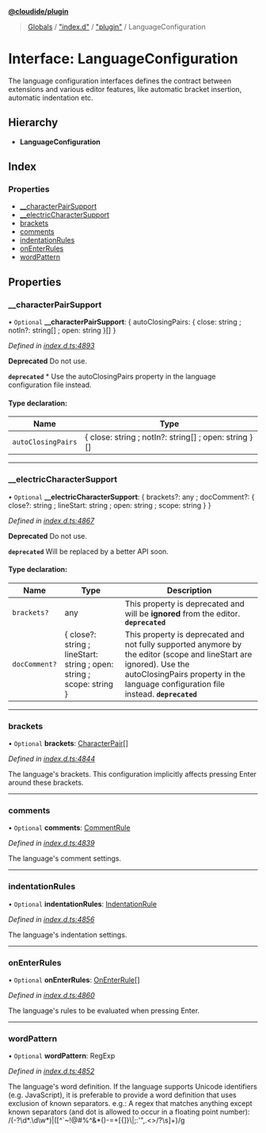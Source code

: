 **[@cloudide/plugin](../README.md)**

> [Globals](../README.md) / ["index.d"](../modules/_index_d_.md) / ["plugin"](../modules/_index_d_._plugin_.md) / LanguageConfiguration

# Interface: LanguageConfiguration

The language configuration interfaces defines the contract between extensions
and various editor features, like automatic bracket insertion, automatic indentation etc.

## Hierarchy

* **LanguageConfiguration**

## Index

### Properties

* [\_\_characterPairSupport](_index_d_._plugin_.languageconfiguration.md#__characterpairsupport)
* [\_\_electricCharacterSupport](_index_d_._plugin_.languageconfiguration.md#__electriccharactersupport)
* [brackets](_index_d_._plugin_.languageconfiguration.md#brackets)
* [comments](_index_d_._plugin_.languageconfiguration.md#comments)
* [indentationRules](_index_d_._plugin_.languageconfiguration.md#indentationrules)
* [onEnterRules](_index_d_._plugin_.languageconfiguration.md#onenterrules)
* [wordPattern](_index_d_._plugin_.languageconfiguration.md#wordpattern)

## Properties

### \_\_characterPairSupport

• `Optional` **\_\_characterPairSupport**: { autoClosingPairs: { close: string ; notIn?: string[] ; open: string  }[]  }

*Defined in [index.d.ts:4893](https://github.com/shuyaqian/cloudide-plugin-api/blob/6d83fa1/index.d.ts#L4893)*

**Deprecated** Do not use.

**`deprecated`** * Use the autoClosingPairs property in the language configuration file instead.

#### Type declaration:

Name | Type |
------ | ------ |
`autoClosingPairs` | { close: string ; notIn?: string[] ; open: string  }[] |

___

### \_\_electricCharacterSupport

• `Optional` **\_\_electricCharacterSupport**: { brackets?: any ; docComment?: { close?: string ; lineStart: string ; open: string ; scope: string  }  }

*Defined in [index.d.ts:4867](https://github.com/shuyaqian/cloudide-plugin-api/blob/6d83fa1/index.d.ts#L4867)*

**Deprecated** Do not use.

**`deprecated`** Will be replaced by a better API soon.

#### Type declaration:

Name | Type | Description |
------ | ------ | ------ |
`brackets?` | any | This property is deprecated and will be **ignored** from the editor.  **`deprecated`**   |
`docComment?` | { close?: string ; lineStart: string ; open: string ; scope: string  } | This property is deprecated and not fully supported anymore by the editor (scope and lineStart are ignored). Use the autoClosingPairs property in the language configuration file instead.  **`deprecated`**   |

___

### brackets

• `Optional` **brackets**: [CharacterPair](../modules/_index_d_._plugin_.md#characterpair)[]

*Defined in [index.d.ts:4844](https://github.com/shuyaqian/cloudide-plugin-api/blob/6d83fa1/index.d.ts#L4844)*

The language's brackets.
This configuration implicitly affects pressing Enter around these brackets.

___

### comments

• `Optional` **comments**: [CommentRule](_index_d_._plugin_.commentrule.md)

*Defined in [index.d.ts:4839](https://github.com/shuyaqian/cloudide-plugin-api/blob/6d83fa1/index.d.ts#L4839)*

The language's comment settings.

___

### indentationRules

• `Optional` **indentationRules**: [IndentationRule](_index_d_._plugin_.indentationrule.md)

*Defined in [index.d.ts:4856](https://github.com/shuyaqian/cloudide-plugin-api/blob/6d83fa1/index.d.ts#L4856)*

The language's indentation settings.

___

### onEnterRules

• `Optional` **onEnterRules**: [OnEnterRule](_index_d_._plugin_.onenterrule.md)[]

*Defined in [index.d.ts:4860](https://github.com/shuyaqian/cloudide-plugin-api/blob/6d83fa1/index.d.ts#L4860)*

The language's rules to be evaluated when pressing Enter.

___

### wordPattern

• `Optional` **wordPattern**: RegExp

*Defined in [index.d.ts:4852](https://github.com/shuyaqian/cloudide-plugin-api/blob/6d83fa1/index.d.ts#L4852)*

The language's word definition.
If the language supports Unicode identifiers (e.g. JavaScript), it is preferable
to provide a word definition that uses exclusion of known separators.
e.g.: A regex that matches anything except known separators (and dot is allowed to occur in a floating point number):
  /(-?\d*\.\d\w*)|([^\`\~\!\@\#\%\^\&\*\(\)\-\=\+\[\{\]\}\\\|\;\:\'\"\,\.\<\>\/\?\s]+)/g
